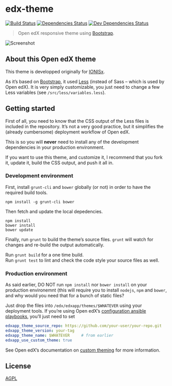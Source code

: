 # edx-theme

[![Build Status](https://travis-ci.org/IONISx/edx-theme.svg?branch=master)](https://travis-ci.org/IONISx/edx-theme)
[![Dependencies Status](https://david-dm.org/IONISx/edx-theme.svg)](https://david-dm.org/IONISx/edx-theme)
[![Dev Dependencies Status](https://david-dm.org/IONISx/edx-theme/dev-status.svg)](https://david-dm.org/IONISx/edx-theme#info=devDependencies)

> Open edX responsive theme using [Bootstrap](http://getbootstrap.com/).

![Screenshot](https://raw.githubusercontent.com/IONISx/edx-theme/docs/images/responsive.png)

## About this Open edX theme

This theme is developped originally for [IONISx](https://ionisx.com).

As it’s based on [Bootstrap](http://getbootstrap.com/), it used [Less](http://lesscss.org/) (instead of
Sass – which is used by Open edX).
It is very simply customizable, you just need to change a few Less variables (see `/src/less/variables.less`).

## Getting started

First of all, you need to know that the CSS output of the Less files is included in the repository.
It’s not a very good practice, but it simplifies the (already cumbersome) deployment workflow of Open edX.

This is so you will **never** need to install any of the development dependencies in your production environment.

If you want to use this theme, and customize it, I recommend that you fork it, update it, build the CSS output,
and push it all in.

### Development environment

First, install `grunt-cli` and `bower` globally (or not) in order to have the required build tools.

    npm install -g grunt-cli bower

Then fetch and update the local depedencies.

    npm install
    bower install
    bower update

Finally, run `grunt` to build the theme’s source files.
`grunt` will watch for changes and re-build the output automatically.

Run `grunt build` for a one time build.  
Run `grunt test` to lint and check the code style your source files as well.

### Production environment

As said earlier, DO NOT run `npm install` nor `bower install` on your production environemnt (this will require you
to install `nodejs`, `npm` and `bower`, and why would you need that for a bunch of static files?

Just drop the files into `/edx/edxapp/themes/$WHATEVER` using your deployment tools.
If you’re using Open edX’s [configuration ansible playbooks](https://github.com/edx/configuration), you’ll just need to set

```yml
edxapp_theme_source_repo: https://github.com/your-user/your-repo.git
edxapp_theme_version: your-tag
edxapp_theme_name: $WHATEVER     # from earlier
edxapp_use_custom_theme: true
```

See Open edX’s documentation on [custom theming](https://github.com/edx/edx-platform/wiki/Custom-Theming) for more
information.

## License

[AGPL](http://en.wikipedia.org/wiki/Affero_General_Public_License)
